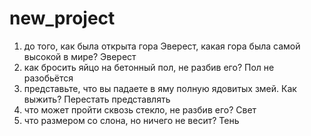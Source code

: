 # new_project
1) до того, как была открыта гора Эверест, какая гора была самой высокой в мире?
Эверест
2) как бросить яйцо на бетонный пол, не разбив его?
Пол не разобьётся
3) представьте, что вы падаете в яму полную ядовитых змей. Как выжить?
Перестать представлять
4) что может пройти сквозь стекло, не разбив его?
Свет
5) что размером со слона, но ничего не весит?
Тень
